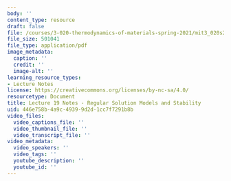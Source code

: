 ```yaml
---
body: ''
content_type: resource
draft: false
file: /courses/3-020-thermodynamics-of-materials-spring-2021/mit3_020s21_l19.pdf
file_size: 501041
file_type: application/pdf
image_metadata:
  caption: ''
  credit: ''
  image-alt: ''
learning_resource_types:
- Lecture Notes
license: https://creativecommons.org/licenses/by-nc-sa/4.0/
resourcetype: Document
title: Lecture 19 Notes - Regular Solution Models and Stability
uid: 446e758b-4a9c-4939-9d2d-1cc7f7291b8b
video_files:
  video_captions_file: ''
  video_thumbnail_file: ''
  video_transcript_file: ''
video_metadata:
  video_speakers: ''
  video_tags: ''
  youtube_description: ''
  youtube_id: ''
---
```

